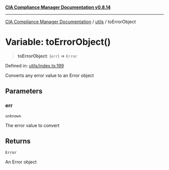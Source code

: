 [**CIA Compliance Manager Documentation v0.8.14**](../../README.md)

***

[CIA Compliance Manager Documentation](../../modules.md) / [utils](../README.md) / toErrorObject

# Variable: toErrorObject()

> **toErrorObject**: (`err`) => `Error`

Defined in: [utils/index.ts:199](https://github.com/Hack23/cia-compliance-manager/blob/257dd569f432a46611a1746c832a7e3d29232229/src/utils/index.ts#L199)

Converts any error value to an Error object

## Parameters

### err

`unknown`

The error value to convert

## Returns

`Error`

An Error object
